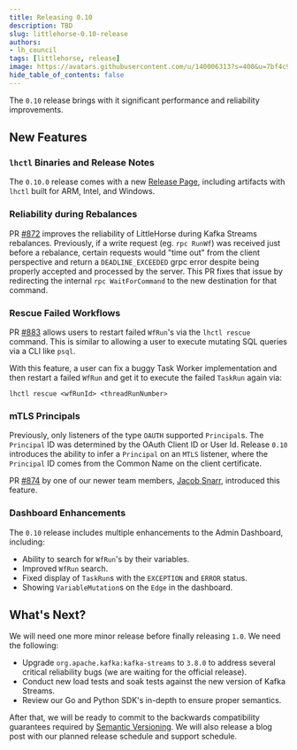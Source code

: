 ```yaml
---
title: Releasing 0.10
description: TBD
slug: littlehorse-0.10-release
authors:
- lh_council
tags: [littlehorse, release]
image: https://avatars.githubusercontent.com/u/140006313?s=400&u=7bf4c91d92dfe590ac71bb6b4821e1a81aa5b712&v=4
hide_table_of_contents: false
---
```


The `0.10` release brings with it significant performance and reliability improvements. <!-- truncate -->

## New Features

### `lhctl` Binaries and Release Notes

The `0.10.0` release comes with a new [Release Page](https://github.com/littlehorse-enterprises/littlehorse/releases), including artifacts with `lhctl` built for ARM, Intel, and Windows.

### Reliability during Rebalances

PR [#872](https://github.com/littlehorse-enterprises/littlehorse/pull/872) improves the reliability of LittleHorse during Kafka Streams rebalances. Previously, if a write request (eg. `rpc RunWf`) was received just before a rebalance, certain requests would "time out" from the client perspective and return a `DEADLINE_EXCEEDED` grpc error despite being properly accepted and processed by the server. This PR fixes that issue by redirecting the internal `rpc WaitForCommand` to the new destination for that command.

### Rescue Failed Workflows

PR [#883](https://github.com/littlehorse-enterprises/littlehorse/pull/883) allows users to restart failed `WfRun`'s via the `lhctl rescue` command. This is similar to allowing a user to execute mutating SQL queries via a CLI like `psql`.

With this feature, a user can fix a buggy Task Worker implementation and then restart a failed `WfRun` and get it to execute the failed `TaskRun` again via:

```
lhctl rescue <wfRunId> <threadRunNumber>
```

### mTLS Principals

Previously, only listeners of the type `OAUTH` supported `Principal`s. The `Principal` ID was determined by the OAuth Client ID or User Id. Release `0.10` introduces the ability to infer a `Principal` on an `MTLS` listener, where the `Principal` ID comes from the Common Name on the client certificate.

PR [#874](https://github.com/littlehorse-enterprises/littlehorse/pull/874) by one of our newer team members, [Jacob Snarr](https://github.com/snarr), introduced this feature.

### Dashboard Enhancements

The `0.10` release includes multiple enhancements to the Admin Dashboard, including:

* Ability to search for `WfRun`'s by their variables.
* Improved `WfRun` search.
* Fixed display of `TaskRun`s with the `EXCEPTION` and `ERROR` status.
* Showing `VariableMutation`s on the `Edge` in the dashboard.

## What's Next?

We will need one more minor release before finally releasing `1.0`. We need the following:

* Upgrade `org.apache.kafka:kafka-streams` to `3.8.0` to address several critical reliability bugs (we are waiting for the official release).
* Conduct new load tests and soak tests against the new version of Kafka Streams.
* Review our Go and Python SDK's in-depth to ensure proper semantics.

After that, we will be ready to commit to the backwards compatibility guarantees required by [Semantic Versioning](https://semver.org). We will also release a blog post with our planned release schedule and support schedule.
